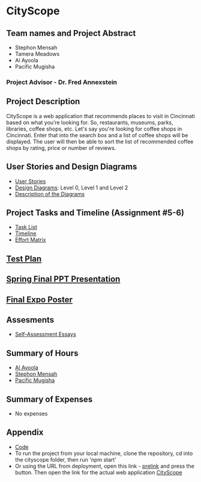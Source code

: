 # CityScope

## Team names and Project Abstract 
 - Stephon Mensah
 - Tamera Meadows
 - Al Ayoola
 - Pacific Mugisha

### Project Advisor - Dr. Fred Annexstein
## Project Description
CityScope is a web application that recommends places to visit in Cincinnati based on what you’re looking for. So, restaurants, museums, parks, libraries, coffee shops, etc. Let's say you're looking for coffee shops in Cincinnati. Enter that into the search box and a list of coffee shops will be displayed. The user will then be able to sort the list of recommended coffee shops by rating, price or number of reviews. 

## User Stories and Design Diagrams
 - [User Stories](https://github.com/stephon0518/SeniorDesign/blob/main/User%20Stories%20and%20Design%20Diagrams/User_Stories.md)
 - [Design Diagrams](https://github.com/stephon0518/SeniorDesign/blob/main/User%20Stories%20and%20Design%20Diagrams/DesignDiagrams-1.pdf): Level 0, Level 1 and Level 2
 - [Description of the Diagrams](https://github.com/stephon0518/SeniorDesign/blob/main/User%20Stories%20and%20Design%20Diagrams/DesignDiagramDescriptions)

## Project Tasks and Timeline (Assignment #5-6)
 - [Task List](https://github.com/stephon0518/SeniorDesign/blob/main/Project%20Tasks%20and%20Timeline/Tasklist.md)
 - [Timeline](https://github.com/stephon0518/SeniorDesign/blob/main/Project%20Tasks%20and%20Timeline/TimeLine.xlsx)
 - [Effort Matrix](https://github.com/stephon0518/SeniorDesign/blob/main/Project%20Tasks%20and%20Timeline/Effort%20Matrix)

## [Test Plan](https://github.com/stephon0518/SeniorDesign/blob/main/Test-Plan.pdf)

## [Spring Final PPT Presentation](https://github.com/stephon0518/SeniorDesign/blob/main/Assignments/PPT%20Slideshow.pptx)

## [Final Expo Poster](https://github.com/stephon0518/SeniorDesign/blob/main/SeniorDesignPoster.pdf)

## Assesments
 - [Self-Assessment Essays](https://github.com/stephon0518/SeniorDesign/tree/main/Assignments/IndividualCapstones)

## Summary of Hours 
 - [Al Ayoola](https://github.com/stephon0518/SeniorDesign/blob/main/Al-SummaryOfHours.pdf)
 - [Stephon Mensah](https://github.com/stephon0518/SeniorDesign/blob/main/Stephon-SummaryOfHours.txt)
- [Pacific Mugisha](https://github.com/stephon0518/SeniorDesign/blob/main/pacific_summary_hours.txt)

##  Summary of Expenses
 - No expenses
   
## Appendix
 - [Code](https://github.com/stephon0518/SeniorDesign/tree/main/cityscope)
 - To run the project from your local machine, clone the repository, cd into the cityscope folder, then run 'npm start'
 - Or using the URL from deployment, open this link - [prelink](https://cors-anywhere.herokuapp.com/) and press the button. Then open the link for the actual web application [CityScope](http://ec2-23-22-46-130.compute-1.amazonaws.com)
